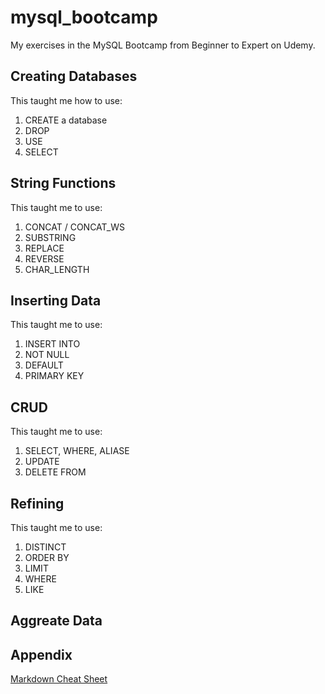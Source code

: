 # mysql_bootcamp
My exercises in the MySQL Bootcamp from Beginner to Expert on Udemy.
## Creating Databases
This taught me how to use:
1. CREATE a database
2. DROP 
3. USE 
4. SELECT 

## String Functions
This taught me to use:
1. CONCAT / CONCAT_WS
2. SUBSTRING
3. REPLACE
4. REVERSE
5. CHAR_LENGTH

## Inserting Data
This taught me to use:
1. INSERT INTO
2. NOT NULL
3. DEFAULT
4. PRIMARY KEY

## CRUD
This taught me to use:
1. SELECT, WHERE, ALIASE
2. UPDATE
3. DELETE FROM 

## Refining
This taught me to use:
1. DISTINCT
2. ORDER BY
3. LIMIT
4. WHERE
5. LIKE

## Aggreate Data


## Appendix 

[Markdown Cheat Sheet](https://www.markdownguide.org/cheat-sheet/)